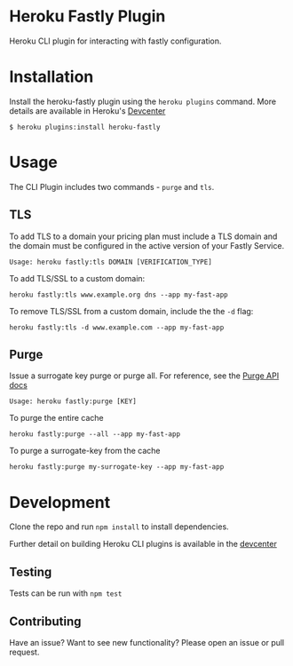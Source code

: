 # Heroku Fastly Plugin

Heroku CLI plugin for interacting with fastly configuration.



# Installation
Install the heroku-fastly plugin using the `heroku plugins` command. More details are available in Heroku's [Devcenter](https://devcenter.heroku.com/articles/using-cli-plugins)

```
$ heroku plugins:install heroku-fastly
```

# Usage
The CLI Plugin includes two commands - `purge` and `tls`.

## TLS
To add TLS to a domain your pricing plan must include a TLS domain and the domain must be configured in the active version of your Fastly Service.

```
Usage: heroku fastly:tls DOMAIN [VERIFICATION_TYPE]
```

To add TLS/SSL to a custom domain:

```
heroku fastly:tls www.example.org dns --app my-fast-app
```

To remove TLS/SSL from a custom domain, include the the `-d` flag:

```
heroku fastly:tls -d www.example.com --app my-fast-app
```

## Purge
Issue a surrogate key purge or purge all. For reference, see the [Purge API docs](https://docs.fastly.com/api/purge)

```
Usage: heroku fastly:purge [KEY]
```

To purge the entire cache

```
heroku fastly:purge --all --app my-fast-app
```

To purge a surrogate-key from the cache

```
heroku fastly:purge my-surrogate-key --app my-fast-app
```

# Development
Clone the repo and run `npm install` to install dependencies.

Further detail on building Heroku CLI plugins is available in the [devcenter](https://devcenter.heroku.com/articles/developing-toolbelt-plug-ins)

## Testing
Tests can be run with `npm test`

## Contributing
Have an issue? Want to see new functionality? Please open an issue or pull request.


